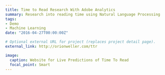 ```yaml
---
title: Time to Read Research With Adobe Analytics
summary: Research into reading time using Natural Language Processing
tags:
- Demo
- Machine Learning
date: "2016-04-27T00:00:00Z"

# Optional external URL for project (replaces project detail page).
external_link: http://orionweller.com/ttr

image:
  caption: Website for Live Predictions of Time To Read
  focal_point: Smart
---
```

